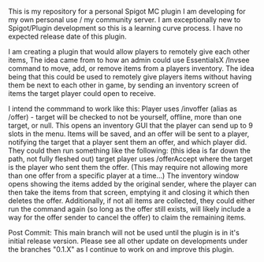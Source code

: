 This is my repository for a personal Spigot MC plugin I am developing for my own personal use / my community server.
I am exceptionally new to Spigot/Plugin development so this is a learning curve process. I have no expected release date of this plugin.

I am creating a plugin that would allow players to remotely give each other items, The idea came from to how an admin could use EssentialsX /Invsee command to move, add, or remove items from a players inventory. 
The idea being that this could be used to remotely give players items without having them be next to each other in game,
by sending an inventory screen of items the target player could open to receive.


I intend the commmand to work like this:
Player uses /invoffer <target> (alias as /offer) - target will be checked to not be yourself, offline, more than one target, or null.
This opens an inventory GUI that the player can send up to 9 slots in the menu.
Items will be saved, and an offer will be sent to a player, notifying the target that a player sent them an offer, and which player did. 
They could then run something like the following:  (this idea is far down the path, not fully fleshed out)
target player uses /offerAccept <target>  where the target is the player who sent them the offer. (This may require not allowing more than one offer from a specific player at a time...)
The inventory window opens showing the items added by the original sender, where the player can then take the items from that screen, emptying it and closing it which then deletes the offer.
Additionally, if not all items are collected, they could either run the command again (so long as the offer still exists, will likely include a way for the offer sender to cancel the offer) to claim the remaining items.

Post Commit:
This main branch will not be used until the plugin is in it's initial release version. Please see all other update on developments under the branches "0.1.X" as I continue to work on and improve this plugin.
